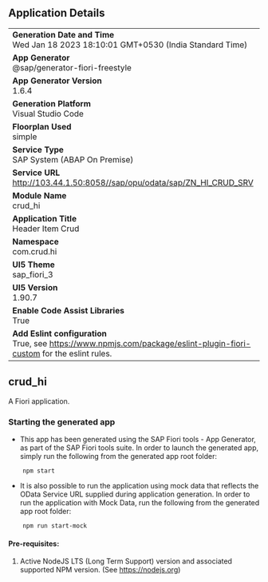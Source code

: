 ## Application Details
|               |
| ------------- |
|**Generation Date and Time**<br>Wed Jan 18 2023 18:10:01 GMT+0530 (India Standard Time)|
|**App Generator**<br>@sap/generator-fiori-freestyle|
|**App Generator Version**<br>1.6.4|
|**Generation Platform**<br>Visual Studio Code|
|**Floorplan Used**<br>simple|
|**Service Type**<br>SAP System (ABAP On Premise)|
|**Service URL**<br>http://103.44.1.50:8058//sap/opu/odata/sap/ZN_HI_CRUD_SRV
|**Module Name**<br>crud_hi|
|**Application Title**<br>Header Item Crud|
|**Namespace**<br>com.crud.hi|
|**UI5 Theme**<br>sap_fiori_3|
|**UI5 Version**<br>1.90.7|
|**Enable Code Assist Libraries**<br>True|
|**Add Eslint configuration**<br>True, see https://www.npmjs.com/package/eslint-plugin-fiori-custom for the eslint rules.|

## crud_hi

A Fiori application.

### Starting the generated app

-   This app has been generated using the SAP Fiori tools - App Generator, as part of the SAP Fiori tools suite.  In order to launch the generated app, simply run the following from the generated app root folder:

```
    npm start
```

- It is also possible to run the application using mock data that reflects the OData Service URL supplied during application generation.  In order to run the application with Mock Data, run the following from the generated app root folder:

```
    npm run start-mock
```

#### Pre-requisites:

1. Active NodeJS LTS (Long Term Support) version and associated supported NPM version.  (See https://nodejs.org)


